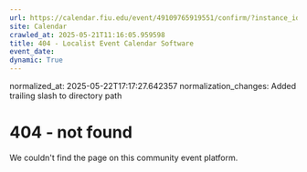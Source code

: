 ```yaml
---
url: https://calendar.fiu.edu/event/49109765919551/confirm/?instance_id=49109765958488&return=https%3A%2F%2Fcalendar.fiu.edu%2Fcalendar%3Fevent_types%255B%255D%3D37290279036119
site: Calendar
crawled_at: 2025-05-21T11:16:05.959598
title: 404 - Localist Event Calendar Software
event_date: 
dynamic: True
---
```

normalized_at: 2025-05-22T17:17:27.642357
normalization_changes: Added trailing slash to directory path

# 404 - not found
We couldn't find the page on this community event platform.
